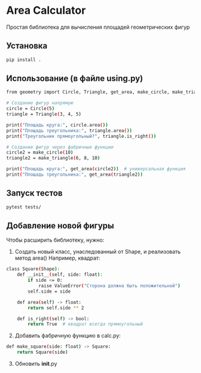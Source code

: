 # Area Calculator

Простая библиотека для вычисления площадей геометрических фигур

## Установка

```bash
pip install .
```

## Использование (в файле using.py)

```bash
from geometry import Circle, Triangle, get_area, make_circle, make_triangle

# Создание фигур напрямую
circle = Circle(5)
triangle = Triangle(3, 4, 5)

print("Площадь круга:", circle.area())
print("Площадь треугольника:", triangle.area())
print("Треугольник прямоугольный?", triangle.is_right())

# Создание фигур через фабричные функции
circle2 = make_circle(10)
triangle2 = make_triangle(6, 8, 10)

print("Площадь круга:", get_area(circle2))  # универсальная функция
print("Площадь треугольника:", get_area(triangle2))
```

## Запуск тестов
```bash
pytest tests/
```

## Добавление новой фигуры

Чтобы расширить библиотеку, нужно:

1) Создать новый класс, унаследованный от Shape, и реализовать метод area()
Например, квадрат:

```bash
class Square(Shape):
    def __init__(self, side: float):
        if side <= 0:
            raise ValueError("Сторона должна быть положительной")
        self.side = side

    def area(self) -> float:
        return self.side ** 2

    def is_right(self) -> bool:
        return True  # квадрат всегда прямоугольный
```

2) Добавить фабричную функцию в calc.py:
```bash
def make_square(side: float) -> Square:
    return Square(side)
```

3) Обновить __init__.py
